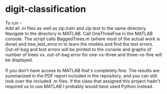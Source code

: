 # digit-classification
To run -  
Add all .m files as well as zip.train and zip.test to the same directory. Navigate to the directory in MATLAB. Call OneThreeFive in the MATLAB console. The script calls BaggedTrees.m (where most of the actual work is done) and tree_test_error.m to learn the models and find the test errors. Out-of-bag and test errors will be printed to the console and graphs of number of trees vs. out-of-bag error for one-vs-three and three-vs-five will be displayed.<br><br>
If you don't have access to MATLAB that's completely fine. The results are summarized in the PDF report included in the repository, and you can still look over the included .m files. If the class that assigned this project hadn't required us to use MATLAB I probably would have used Python instead. 
